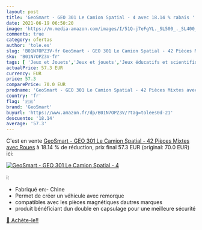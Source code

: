 ```yaml
---
layout: post
title: 'GeoSmart - GEO 301 Le Camion Spatial - 4 avec 18.14 % rabais '
date: 2021-06-19 06:50:20
image: 'https://m.media-amazon.com/images/I/51Q-j7eFgYL._SL500_._SL400_.jpg'
comments: true
category: ofertas
author: 'tole.es'
slug: 'B01N7OPZ3V-fr GeoSmart - GEO 301 Le Camion Spatial - 42 Pièces Mixtes...'
sku: 'B01N7OPZ3V-fr'
tags: [ 'Jeux et Jouets','Jeux et jouets','Jeux éducatifs et scientifiques','geosmart', ]
actualPrice: 57.3 EUR
currency: EUR
price: 57.3
comparePrice: 70.0 EUR
prodname: 'GeoSmart - GEO 301 Le Camion Spatial - 42 Pièces Mixtes avec Roues'
country: 'fr'
flag: '🇫🇷'
brand: 'GeoSmart'
buyurl: 'https://www.amazon.fr/dp/B01N7OPZ3V/?tag=tolees0d-21'
descuento: '18.14'
average: '57.3'
---
```


C'est en vente [GeoSmart - GEO 301 Le Camion Spatial - 42 Pièces Mixtes avec Roues](https://www.amazon.fr/dp/B01N7OPZ3V/?tag=tolees0d-21)  à  18.14 % de réduction, prix final  57.3 EUR (original: 70.0 EUR) ici:

[![GeoSmart - GEO 301 Le Camion Spatial - 4](https://m.media-amazon.com/images/I/51Q-j7eFgYL._SL500_._SL400_.jpg)](https://www.amazon.fr/dp/B01N7OPZ3V/?tag=tolees0d-21)

ℹ️:

- Fabriqué en:- Chine
- Permet de créer un véhicule avec remorque
- compatibles avec les pièces magnétiques dautres marques
- produit bénéficiant dun double en capsulage pour une meilleure sécurité

[🛒 Achète-le!!](https://www.amazon.fr/dp/B01N7OPZ3V/?tag=tolees0d-21)
